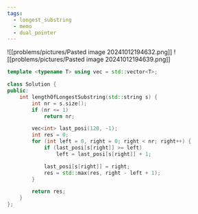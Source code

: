 ```yaml
---
tags:
  - longest_substring
  - memo
  - dual_pointer
---
```

![[problems/pictures/Pasted image 20241012194632.png]]
![[problems/pictures/Pasted image 20241012194639.png]]

```c++
template <typename T> using vec = std::vector<T>;

class Solution {
public:
    int lengthOfLongestSubstring(std::string s) {
        int nr = s.size();
        if (nr <= 1)
            return nr;

        vec<int> last_posi(128, -1);
        int res = 0;
        for (int left = 0, right = 0; right < nr; right++) {
            if (last_posi[s[right]] >= left)
                left = last_posi[s[right]] + 1;

            last_posi[s[right]] = right;
            res = std::max(res, right - left + 1);
        }

        return res;
    }
};
```